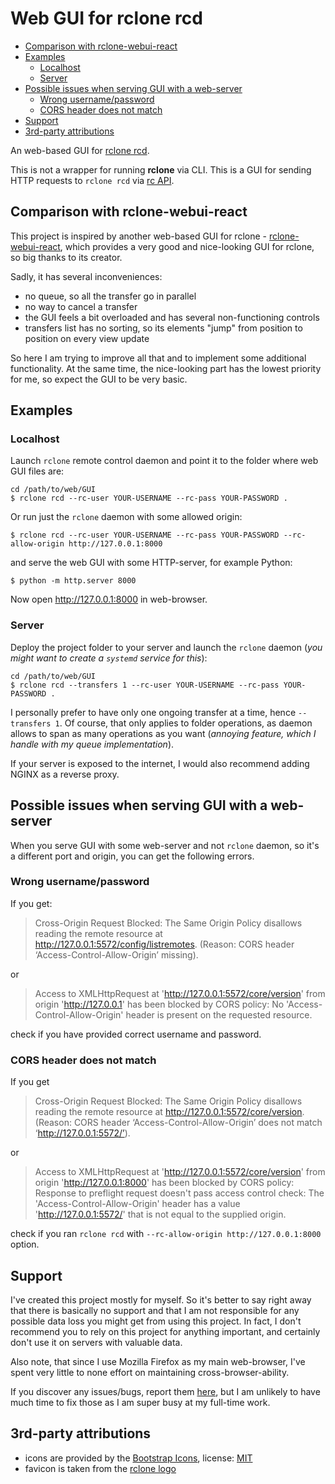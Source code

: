# Web GUI for rclone rcd

- [Comparison with rclone-webui-react](#comparison-with-rclone-webui-react)
- [Examples](#examples)
  - [Localhost](#localhost)
  - [Server](#server)
- [Possible issues when serving GUI with a web-server](#possible-issues-when-serving-gui-with-a-web-server)
  - [Wrong username/password](#wrong-usernamepassword)
  - [CORS header does not match](#cors-header-does-not-match)
- [Support](#support)
- [3rd-party attributions](#3rd-party-attributions)

An web-based GUI for [rclone rcd](https://rclone.org/commands/rclone_rcd/).

This is not a wrapper for running **rclone** via CLI. This is a GUI for sending HTTP requests to `rclone rcd` via [rc API](https://rclone.org/rc/).

## Comparison with rclone-webui-react

This project is inspired by another web-based GUI for rclone - [rclone-webui-react](https://github.com/rclone/rclone-webui-react), which provides a very good and nice-looking GUI for rclone, so big thanks to its creator.

Sadly, it has several inconveniences:

- no queue, so all the transfer go in parallel
- no way to cancel a transfer
- the GUI feels a bit overloaded and has several non-functioning controls
- transfers list has no sorting, so its elements "jump" from position to position on every view update

So here I am trying to improve all that and to implement some additional functionality. At the same time, the nice-looking part has the lowest priority for me, so expect the GUI to be very basic.

## Examples

### Localhost

Launch `rclone` remote control daemon and point it to the folder where web GUI files are:

```
cd /path/to/web/GUI
$ rclone rcd --rc-user YOUR-USERNAME --rc-pass YOUR-PASSWORD .
```

Or run just the `rclone` daemon with some allowed origin:

```
$ rclone rcd --rc-user YOUR-USERNAME --rc-pass YOUR-PASSWORD --rc-allow-origin http://127.0.0.1:8000
```

and serve the web GUI with some HTTP-server, for example Python:

```
$ python -m http.server 8000
```

Now open http://127.0.0.1:8000 in web-browser.

### Server

Deploy the project folder to your server and launch the `rclone` daemon (*you might want to create a `systemd` service for this*):

```
cd /path/to/web/GUI
$ rclone rcd --transfers 1 --rc-user YOUR-USERNAME --rc-pass YOUR-PASSWORD .
```

I personally prefer to have only one ongoing transfer at a time, hence `--transfers 1`. Of course, that only applies to folder operations, as daemon allows to span as many operations as you want (*annoying feature, which I handle with my queue implementation*).

If your server is exposed to the internet, I would also recommend adding NGINX as a reverse proxy.

## Possible issues when serving GUI with a web-server

When you serve GUI with some web-server and not `rclone` daemon, so it's a different port and origin, you can get the following errors.

### Wrong username/password

If you get:

> Cross-Origin Request Blocked: The Same Origin Policy disallows reading the remote resource at http://127.0.0.1:5572/config/listremotes. (Reason: CORS header ‘Access-Control-Allow-Origin’ missing).

or

> Access to XMLHttpRequest at 'http://127.0.0.1:5572/core/version' from origin 'http://127.0.0.1' has been blocked by CORS policy: No 'Access-Control-Allow-Origin' header is present on the requested resource.

check if you have provided correct username and password.

### CORS header does not match

If you get

> Cross-Origin Request Blocked: The Same Origin Policy disallows reading the remote resource at http://127.0.0.1:5572/core/version. (Reason: CORS header ‘Access-Control-Allow-Origin’ does not match ‘http://127.0.0.1:5572/’).

or

> Access to XMLHttpRequest at 'http://127.0.0.1:5572/core/version' from origin 'http://127.0.0.1:8000' has been blocked by CORS policy: Response to preflight request doesn't pass access control check: The 'Access-Control-Allow-Origin' header has a value 'http://127.0.0.1:5572/' that is not equal to the supplied origin.

check if you ran `rclone rcd` with `--rc-allow-origin http://127.0.0.1:8000` option.

## Support

I've created this project mostly for myself. So it's better to say right away that there is basically no support and that I am not responsible for any possible data loss you might get from using this project. In fact, I don't recommend you to rely on this project for anything important, and certainly don't use it on servers with valuable data.

Also note, that since I use Mozilla Firefox as my main web-browser, I've spent very little to none effort on maintaining cross-browser-ability.

If you discover any issues/bugs, report them [here](https://github.com/retifrav/rclone-rc-web-gui/issues), but I am unlikely to have much time to fix those as I am super busy at my full-time work.

## 3rd-party attributions

- icons are provided by the [Bootstrap Icons](https://icons.getbootstrap.com/), license: [MIT](https://github.com/twbs/icons/blob/master/LICENSE.md)
- favicon is taken from the [rclone logo](https://rclone.org/img/logo_on_dark__horizontal_color.svg)
